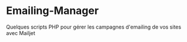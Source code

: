 Emailing-Manager
================

Quelques scripts PHP pour gérer les campagnes d'emailing de vos sites avec Mailjet